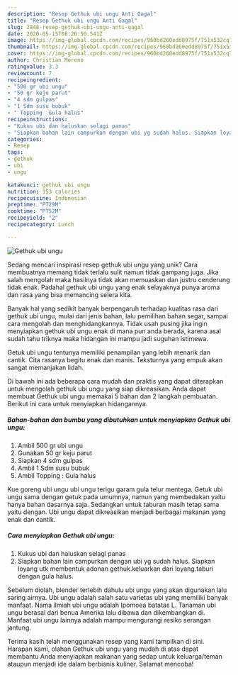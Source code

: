 ```yaml
---
description: "Resep Gethuk ubi ungu Anti Gagal"
title: "Resep Gethuk ubi ungu Anti Gagal"
slug: 2848-resep-gethuk-ubi-ungu-anti-gagal
date: 2020-05-15T08:26:50.541Z
image: https://img-global.cpcdn.com/recipes/960bd260edd8975f/751x532cq70/gethuk-ubi-ungu-foto-resep-utama.jpg
thumbnail: https://img-global.cpcdn.com/recipes/960bd260edd8975f/751x532cq70/gethuk-ubi-ungu-foto-resep-utama.jpg
cover: https://img-global.cpcdn.com/recipes/960bd260edd8975f/751x532cq70/gethuk-ubi-ungu-foto-resep-utama.jpg
author: Christian Moreno
ratingvalue: 3.3
reviewcount: 7
recipeingredient:
- "500 gr ubi ungu"
- "50 gr keju parut"
- "4 sdm gulpas"
- "1 Sdm susu bubuk"
- " Topping  Gula halus"
recipeinstructions:
- "Kukus ubi dan haluskan selagi panas"
- "Siapkan bahan lain campurkan dengan ubi yg sudah halus. Siapkan loyang utk membentuk adonan gethuk.keluarkan dari loyang.taburi dengan gula halus."
categories:
- Resep
tags:
- gethuk
- ubi
- ungu

katakunci: gethuk ubi ungu 
nutrition: 153 calories
recipecuisine: Indonesian
preptime: "PT29M"
cooktime: "PT52M"
recipeyield: "2"
recipecategory: Lunch

---
```



![Gethuk ubi ungu](https://img-global.cpcdn.com/recipes/960bd260edd8975f/751x532cq70/gethuk-ubi-ungu-foto-resep-utama.jpg)

Sedang mencari inspirasi resep gethuk ubi ungu yang unik? Cara membuatnya memang tidak terlalu sulit namun tidak gampang juga. Jika salah mengolah maka hasilnya tidak akan memuaskan dan justru cenderung tidak enak. Padahal gethuk ubi ungu yang enak selayaknya punya aroma dan rasa yang bisa memancing selera kita.

Banyak hal yang sedikit banyak berpengaruh terhadap kualitas rasa dari gethuk ubi ungu, mulai dari jenis bahan, lalu pemilihan bahan segar, sampai cara mengolah dan menghidangkannya. Tidak usah pusing jika ingin menyiapkan gethuk ubi ungu enak di mana pun anda berada, karena asal sudah tahu triknya maka hidangan ini mampu jadi suguhan istimewa.

Getuk ubi ungu tentunya memiliki penampilan yang lebih menarik dan cantik. Cita rasanya begitu enak dan manis. Teksturnya yang empuk akan sangat memanjakan lidah.


Di bawah ini ada beberapa cara mudah dan praktis yang dapat diterapkan untuk mengolah gethuk ubi ungu yang siap dikreasikan. Anda dapat membuat Gethuk ubi ungu memakai 5 bahan dan 2 langkah pembuatan. Berikut ini cara untuk menyiapkan hidangannya.

<!--inarticleads1-->

##### Bahan-bahan dan bumbu yang dibutuhkan untuk menyiapkan Gethuk ubi ungu:

1. Ambil 500 gr ubi ungu
1. Gunakan 50 gr keju parut
1. Siapkan 4 sdm gulpas
1. Ambil 1 Sdm susu bubuk
1. Ambil  Topping : Gula halus


Kue goreng ubi ungu ubi ungu terigu garam gula telur mentega. Getuk ubi ungu sama dengan getuk pada umumnya, namun yang membedakan yaitu hanya bahan dasarnya saja. Sedangkan untuk taburan masih tetap sama yaitu dengan. Ubi ungu dapat dikreasikan menjadi berbagai makanan yang enak dan cantik. 

<!--inarticleads2-->

##### Cara menyiapkan Gethuk ubi ungu:

1. Kukus ubi dan haluskan selagi panas
1. Siapkan bahan lain campurkan dengan ubi yg sudah halus. Siapkan loyang utk membentuk adonan gethuk.keluarkan dari loyang.taburi dengan gula halus.


Sebelum diolah, blender terlebih dahulu ubi ungu yang akan digunakan lalu saring airnya. Ubi ungu adalah salah satu varietas ubi yang memiliki banyak manfaat. Nama ilmiah ubi ungu adalah Ipomoea batatas L. Tanaman ubi ungu berasal dari benua Amerika lalu dibawa dan dikembangkan di. Manfaat ubi ungu lainnya adalah mampu mengurangi resiko serangan jantung. 

Terima kasih telah menggunakan resep yang kami tampilkan di sini. Harapan kami, olahan Gethuk ubi ungu yang mudah di atas dapat membantu Anda menyiapkan makanan yang sedap untuk keluarga/teman ataupun menjadi ide dalam berbisnis kuliner. Selamat mencoba!
